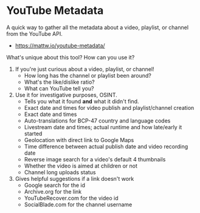 # YouTube Metadata
A quick way to gather all the metadata about a video, playlist, or channel from the YouTube API.

- https://mattw.io/youtube-metadata/

What's unique about this tool? How can you use it?

1. If you're just curious about a video, playlist, or channel!
    - How long has the channel or playlist been around?
    - What's the like/dislike ratio?
    - What can YouTube tell you?
2. Use it for investigative purposes, OSINT.
    - Tells you what it found **and** what it didn't find.
    - Exact date and times for video publish and playlist/channel creation
    - Exact date and times
    - Auto-translations for BCP-47 country and language codes
    - Livestream date and times; actual runtime and how late/early it started
    - Geolocation with direct link to Google Maps
    - Time difference between actual publish date and video recording date
    - Reverse image search for a video's default 4 thumbnails
    - Whether the video is aimed at children or not
    - Channel long uploads status
3. Gives helpful suggestions if a link doesn't work
    - Google search for the id
    - Archive.org for the link
    - YouTubeRecover.com for the video id
    - SocialBlade.com for the channel username
